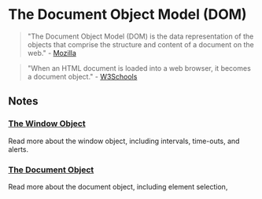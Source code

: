 # The Document Object Model (DOM)

> "The Document Object Model (DOM) is the data representation of the objects that comprise the structure and content of a document on the web." - [Mozilla](https://developer.mozilla.org/en-US/docs/Web/API/Document_Object_Model/Introduction)

> "When an HTML document is loaded into a web browser, it becomes a document object." - [W3Schools](https://www.w3schools.com/js/js_htmldom_document.asp)

## Notes

### [The Window Object](window.md)

Read more about the window object, including intervals, time-outs, and alerts.

### [The Document Object](document.md)

Read more about the document object, including element selection,
